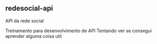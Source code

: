 ## redesocial-api

API da rede social

Treinamento para desenvolvimento de API
Tentando ver se consegui aprender alguma coisa util